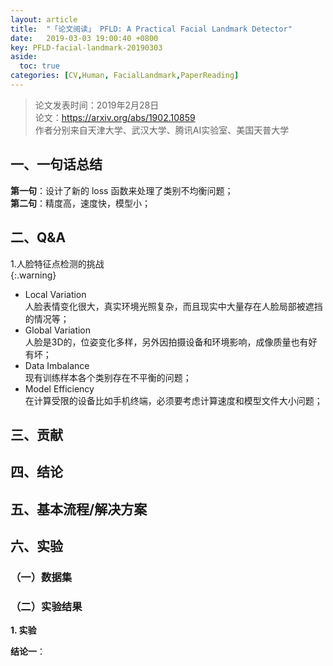 ```yaml
---
layout: article
title:  "「论文阅读」 PFLD: A Practical Facial Landmark Detector"
date:   2019-03-03 19:00:40 +0800
key: PFLD-facial-landmark-20190303
aside:
  toc: true
categories: [CV,Human, FacialLandmark,PaperReading]
---
```


>论文发表时间：2019年2月28日    
论文：<https://arxiv.org/abs/1902.10859>  
作者分别来自天津大学、武汉大学、腾讯AI实验室、美国天普大学  



## 一、一句话总结  
**第一句**：设计了新的 loss 函数来处理了类别不均衡问题；    
**第二句**：精度高，速度快，模型小；    

## 二、Q&A  

1.人脸特征点检测的挑战  
{:.warning}   

- Local Variation  
人脸表情变化很大，真实环境光照复杂，而且现实中大量存在人脸局部被遮挡的情况等；  
- Global Variation  
人脸是3D的，位姿变化多样，另外因拍摄设备和环境影响，成像质量也有好有坏；   
- Data Imbalance  
现有训练样本各个类别存在不平衡的问题；  
- Model Efficiency  
在计算受限的设备比如手机终端，必须要考虑计算速度和模型文件大小问题；   

## 三、贡献  

## 四、结论  

## 五、基本流程/解决方案

## 六、实验  

### <span id="dataset">（一）数据集</span>


### （二）实验结果   

<span id="explore">**1. 实验**</span>    

**结论一**：  

